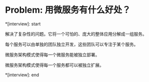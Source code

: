# Problem: 用微服务有什么好处？

*[interview]: start

解决了复杂性的问题。它将一个可怕的、庞大的整体应用分解成一组服务。

每个服务可以由单独的团队独立开发，这些团队可以专注于某个服务。

微服务架构模式使得每一个微服务能被独立部署。

微服务架构模式使得每一个服务都可以被独立扩展。

*[interview]: end

